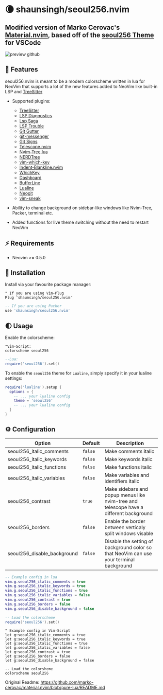 # 🌘 shaunsingh/seoul256.nvim

## Modified version of Marko Cerovac's [Material.nvim](https://github.com/marko-cerovac/material.nvim), based off of the [seoul256 Theme](https://github.com/atomiks/seoul256-vscode-theme) for VSCode 

![preview github](https://user-images.githubusercontent.com/71196912/118175481-27755c80-b3fe-11eb-9d70-85a9f936c33d.png)

## 🌠 Features

seoul256.nvim is meant to be a modern colorscheme written in lua for NeoVim that supports a lot of the new features
added to NeoVim like built-in LSP and [TreeSitter](https://github.com/nvim-treesitter/nvim-treesitter)

+ Supported plugins:
    + [TreeSitter](https://github.com/nvim-treesitter/nvim-treesitter)
    + [LSP Diagnostics](https://neovim.io/doc/user/lsp.html)
    + [Lsp Saga](https://github.com/glepnir/lspsaga.nvim)
    + [LSP Trouble](https://github.com/folke/lsp-trouble.nvim)
    + [Git Gutter](https://github.com/airblade/vim-gitgutter)
    + [git-messenger](https://github.com/rhysd/git-messenger.vim)
    + [Git Signs](https://github.com/lewis6991/gitsigns.nvim)
    + [Telescope.nvim](https://github.com/nvim-telescope/telescope.nvim)
    + [Nvim-Tree.lua](https://github.com/kyazdani42/nvim-tree.lua)
    + [NERDTree](https://github.com/preservim/nerdtree)
    + [vim-which-key](https://github.com/liuchengxu/vim-which-key)
    + [Indent-Blankline.nvim](https://github.com/lukas-reineke/indent-blankline.nvim)
    + [WhichKey](https://github.com/liuchengxu/vim-which-key)
    + [Dashboard](https://github.com/glepnir/dashboard-nvim)
    + [BufferLine](https://github.com/akinsho/nvim-bufferline.lua)
    + [Lualine](https://github.com/hoob3rt/lualine.nvim)
    + [Neogit](https://github.com/TimUntersberger/neogit)
    + [vim-sneak](https://github.com/justinmk/vim-sneak)

+ Ability to change background on sidebar-like windows like Nvim-Tree, Packer, terminal etc.

+ Added functions for live theme switching without the need to restart NeoVim

## ⚡️ Requirements

+ Neovim >= 0.5.0

## 🌙 Installation

Install via your favourite package manager:
```vim
" If you are using Vim-Plug
Plug 'shaunsingh/seoul256.nvim'
```

```lua
-- If you are using Packer
use 'shaunsingh/seoul256.nvim'
```

## 🌓 Usage

Enable the colorscheme:
```vim 
"Vim-Script:
colorscheme seoul256
```

```lua
--Lua:
require('seoul256').set()
```

To enable the `seoul256` theme for `Lualine`, simply specify it in your lualine settings:

```lua
require('lualine').setup {
  options = {
    -- ... your lualine config
    theme = 'seoul256'
    -- ... your lualine config
  }
}
```

## ⚙️ Configuration


| Option                              | Default     | Description                                                                                                                                                     |
| ----------------------------------- | ----------- | --------------------------------------------------------------------------------------------------------------------------------------------------------------- |
| seoul256_italic_comments            | `false`     | Make comments italic                                                                                                                                            |
| seoul256_italic_keywords            | `false`     | Make keywords italic                                                                                                                                            |
| seoul256_italic_functions           | `false`     | Make functions italic                                                                                                                                           |
| seoul256_italic_variables           | `false`     | Make variables and identifiers italic                                                                                                                           |
| seoul256_contrast                   | `true`      | Make sidebars and popup menus like nvim-tree and telescope have a different background                                                                                       |
| seoul256_borders                    | `false`     | Enable the border between verticaly split windows visable
| seoul256_disable_background         | `false`     | Disable the setting of background color so that NeoVim can use your terminal background

```lua
-- Example config in lua
vim.g.seoul256_italic_comments = true
vim.g.seoul256_italic_keywords = true
vim.g.seoul256_italic_functions = true
vim.g.seoul256_italic_variables = false
vim.g.seoul256_contrast = true
vim.g.seoul256_borders = false 
vim.g.seoul256_disable_background = false

-- Load the colorscheme
require('seoul256').set()
```

```vim
" Example config in Vim-Script
let g:seoul256_italic_comments = true
let g:seoul256_italic_keywords = true
let g:seoul256_italic_functions = true
let g:seoul256_italic_variables = false
let g:seoul256_contrast = true
let g:seoul256_borders = false 
let g:seoul256_disable_background = false

-- Load the colorsheme
colorscheme seoul256
```

Original Readme: https://github.com/marko-cerovac/material.nvim/blob/pure-lua/README.md

